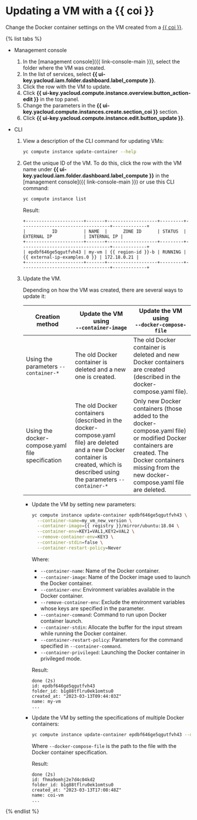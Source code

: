 # Updating a VM with a {{ coi }}

Change the Docker container settings on the VM created from a [{{ coi }}](../concepts/index.md).

{% list tabs %}


- Management console

  1. In the [management console]({{ link-console-main }}), select the folder where the VM was created.
  1. In the list of services, select **{{ ui-key.yacloud.iam.folder.dashboard.label_compute }}**.
  1. Click the row with the VM to update.
  1. Click **{{ ui-key.yacloud.compute.instance.overview.button_action-edit }}** in the top panel.
  1. Change the parameters in the **{{ ui-key.yacloud.compute.instances.create.section_coi }}** section.
  1. Click **{{ ui-key.yacloud.compute.instance.edit.button_update }}**.


- CLI

  1. View a description of the CLI command for updating VMs:

     ```bash
     yc compute instance update-container --help
     ```

  1. Get the unique ID of the VM. To do this, click the row with the VM name under **{{ ui-key.yacloud.iam.folder.dashboard.label_compute }}** in the [management console]({{ link-console-main }}) or use this CLI command:

     ```bash
     yc compute instance list
     ```

     Result:

     ```text
     +----------------------+-------+-------------------+---------+----------------------------------+-------------+
     |          ID          | NAME  |      ZONE ID      | STATUS  |           EXTERNAL IP            | INTERNAL IP |
     +----------------------+-------+-------------------+---------+----------------------------------+-------------+
     | epdbf646ge5qgutfvh43 | my-vm | {{ region-id }}-b | RUNNING | {{ external-ip-examples.0 }} | 172.18.0.21 |
     +----------------------+-------+-------------------+---------+----------------------------------+-------------+
     ```

  1. Update the VM.

     Depending on how the VM was created, there are several ways to update it:

     | Creation method | Update the VM using<br>`--container-image` | Update the VM using<br>`--docker-compose-file` |
     | --- | --- | --- |
     | Using the parameters `--container-*` | The old Docker container is deleted and a new one is created. | The old Docker container is deleted and new Docker containers are created (described in the docker-compose.yaml file). |
     | Using the docker-compose.yaml file specification | The old Docker containers (described in the docker-compose.yaml file) are deleted and a new Docker container is created, which is described using the parameters `--container-*` | Only new Docker containers (those added to the docker-compose.yaml file) or modified Docker containers are created. The Docker containers missing from the new docker-compose.yaml file are deleted. |

     * Update the VM by setting new parameters:

       ```bash
       yc compute instance update-container epdbf646ge5qgutfvh43 \
         --container-name=my_vm_new_version \
         --container-image={{ registry }}/mirror/ubuntu:18.04 \
         --container-env=KEY1=VAL1,KEY2=VAL2 \
         --remove-container-env=KEY3 \
         --container-stdin=false \
         --container-restart-policy=Never
       ```

       Where:
       * `--container-name`: Name of the Docker container.
       * `--container-image`: Name of the Docker image used to launch the Docker container.
       * `--container-env`: Environment variables available in the Docker container.
       * `--remove-container-env`: Exclude the environment variables whose keys are specified in the parameter.
       * `--container-command`: Command to run upon Docker container launch.
       * `--container-stdin`: Allocate the buffer for the input stream while running the Docker container.
       * `--container-restart-policy`: Parameters for the command specified in `--container-command`.
       * `--container-privileged`: Launching the Docker container in privileged mode.

       Result:

       ```text
       done (2s)
       id: epdbf646ge5qgutfvh43
       folder_id: b1g88tflru0ek1omtsu0
       created_at: "2023-03-13T09:44:03Z"
       name: my-vm
       ...
       ```

     * Update the VM by setting the specifications of multiple Docker containers:

       ```bash
       yc compute instance update-container epdbf646ge5qgutfvh43 --docker-compose-file=<file path>
       ```

       Where `--docker-compose-file` is the path to the file with the Docker container specification.

       Result:

       ```text
       done (2s)
       id: fhma9omhj2e7d4c04kd2
       folder_id: b1g88tflru0ek1omtsu0
       created_at: "2023-03-13T17:08:48Z"
       name: coi-vm
       ...
       ```

{% endlist %}